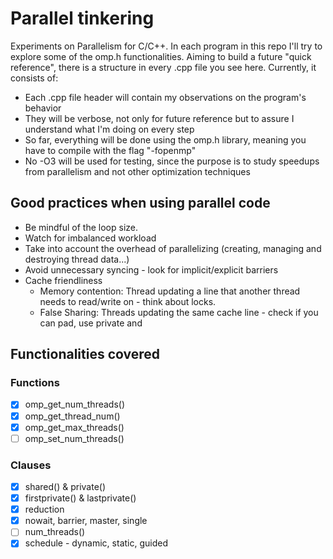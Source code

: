 # Parallel tinkering

Experiments on Parallelism for C/C++. In each program in this repo I'll try to explore some of the omp.h functionalities. 
Aiming to build a future "quick reference", there is a structure in every .cpp file you see here. Currently, it consists of:

* Each .cpp file header will contain my observations on the program's behavior
* They will be verbose, not only for future reference but to assure I understand what I'm doing on every step
* So far, everything will be done using the omp.h library, meaning you have to compile with the flag "-fopenmp"
* No -O3 will be used for testing, since the purpose is to study speedups from parallelism and not other optimization techniques

## Good practices when using parallel code

* Be mindful of the loop size.
* Watch for imbalanced workload
* Take into account the overhead of parallelizing (creating, managing and destroying thread data...)
* Avoid unnecessary syncing - look for implicit/explicit barriers
* Cache friendliness
  * Memory contention: Thread updating a line that another thread needs to read/write on - think about locks.
  * False Sharing: Threads updating the same cache line - check if you can pad, use private and 

## Functionalities covered

### Functions
- [X] omp_get_num_threads()
- [X] omp_get_thread_num()
- [X] omp_get_max_threads()
- [ ] omp_set_num_threads()

### Clauses
- [X] shared() & private()
- [X] firstprivate() & lastprivate()
- [X] reduction
- [X] nowait, barrier, master, single
- [ ] num_threads()
- [X] schedule - dynamic, static, guided
